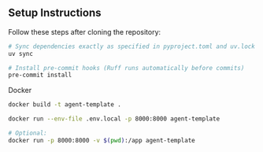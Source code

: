 ## Setup Instructions

Follow these steps after cloning the repository:

```bash
# Sync dependencies exactly as specified in pyproject.toml and uv.lock
uv sync

# Install pre-commit hooks (Ruff runs automatically before commits)
pre-commit install
```
Docker
```bash
docker build -t agent-template .

docker run --env-file .env.local -p 8000:8000 agent-template

# Optional:
docker run -p 8000:8000 -v $(pwd):/app agent-template
```
